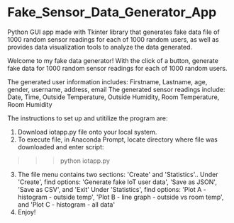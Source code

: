 # Fake_Sensor_Data_Generator_App
Python GUI app made with Tkinter library that generates fake data file of 1000 random sensor readings for each of 1000 random users, as well as provides data visualization tools to analyze the data generated.

Welcome to my fake data generator!
With the click of a button, generate fake data for 1000 random sensor readings for each of 1000 random users.

The generated user information includes: Firstname, Lastname, age, gender, username, address, email
The generated sensor readings include: Date, Time, Outside Temperature, Outside Humidity,  Room Temperature, Room Humidity

The instructions to set up and utitilize the program are:
1. Download iotapp.py file onto your local system.
2. To execute file, in Anaconda Prompt, locate directory where file was downloaded and enter script:
>>> python iotapp.py
3.  The file menu contains two sections: 'Create' and 'Statistics'..
    Under 'Create', find options: 
        'Generate fake IoT user data', 
        'Save as JSON',
        'Save as CSV',
         and 'Exit'
    Under 'Statistics', find options: 
        'Plot A - histogram - outside temp',
        'Plot B - line graph - outside vs room temp',
        and 'Plot C - histogram - all data'
4. Enjoy!

